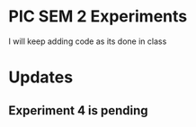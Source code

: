 # PIC SEM 2 Experiments

I will keep adding code as its done in class

# Updates
## Experiment 4 is pending
